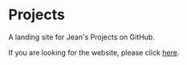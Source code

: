 Projects
========

A landing site for Jean's Projects on GitHub. 

If you are looking for the website, please click [here](cs.hmc.edu/~jsung).
